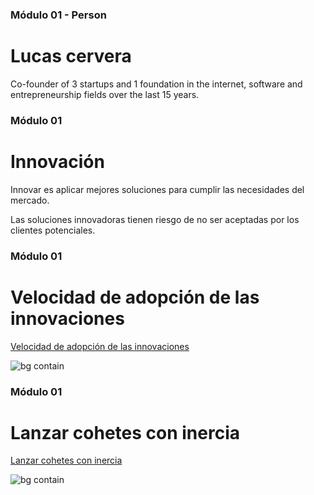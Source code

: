 <!-- id Módulo_01_-_c_Content_-_001-0002__-_a_Concept_row_2 -->

<!-- id person/lucas_cervera -->

### Módulo 01 - Person

# Lucas cervera

Co-founder of 3 startups and 1 foundation in the internet, software and entrepreneurship fields over the last 15 years.

<!-- id Módulo_01_-_c_Content_-_002-0003__-_a_Concept_row_3 -->

<!-- id business/innovation -->

### Módulo 01

# Innovación

Innovar es aplicar mejores soluciones para cumplir las necesidades del mercado.

Las soluciones innovadoras tienen riesgo de no ser aceptadas por los clientes potenciales.

<!-- id Módulo_01_-_c_Content_-_003-0004__-_a_Concept_row_4 -->

<!-- id Velocidad de adopción de las innovaciones -->

### Módulo 01

# Velocidad de adopción de las innovaciones

[Velocidad de adopción de las innovaciones](https://www.youtube.com/watch?v=FPvKamKo9Ak)

![bg contain](https://img.youtube.com/vi/FPvKamKo9Ak/maxresdefault.jpg)

<!-- id Módulo_01_-_c_Content_-_004-0005__-_a_Concept_row_5 -->

<!-- id Lanzar cohetes con inercia -->

### Módulo 01

# Lanzar cohetes con inercia

[Lanzar cohetes con inercia](https://drive.google.com/uc?id=1Rg-_IdfZo8IdGTjaXUsa9lAvrK8NXm7V&export=view)

![bg contain](https://drive.google.com/uc?id=11_6x3TW7c27XWbPWZBoJqHNdq3fJvrBt&export=view)
